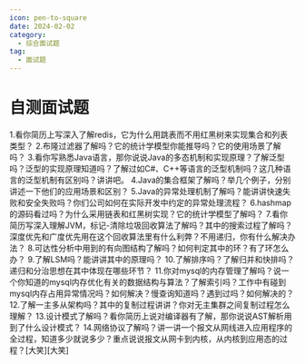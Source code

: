 ```yaml
---
icon: pen-to-square
date: 2024-02-02
category:
  - 综合面试题
tag:
  - 面试题
---
```

# 自测面试题
1.看你简历上写深入了解redis，它为什么用跳表而不用红黑树来实现集合和列表类型？
2.布隆过滤器了解吗？它的统计学模型你能推导吗？它的使用场景了解吗？
3.看你写熟悉Java语言，那你说说Java的多态机制和实现原理？了解泛型吗？泛型的实现原理知道吗？了解过如C#、C++等语言的泛型机制吗？这几种语言的泛型机制有区别吗？讲讲吧。
4.Java的集合框架了解吗？举几个例子，分别讲述一下他们的应用场景和区别？
5.Java的异常处理机制了解吗？能讲讲快速失败和安全失败吗？你们公司如何在实际开发中约定的异常处理流程？
6.hashmap的源码看过吗？为什么采用链表和红黑树实现？它的统计学模型了解吗？
7.看你简历写深入理解JVM，标记-清除垃圾回收算法了解吗？其中的搜索过程了解吗？深度优先和广度优先用在这个回收算法里有什么利弊？不用递归，你有什么解决办法？
8.可达性分析中用到的有向图结构了解吗？如何判定其中的环？有了环怎么办？
9.了解LSM吗？能讲讲其中的原理吗？
10.了解排序吗？了解归并和快排吗？递归和分治思想在其中体现在哪些环节？
11.你对mysql的内存管理了解吗？说一个你知道的mysql内存优化有关的数据结构与算法？了解索引吗？工作中有碰到mysql内存占用异常情况吗？如何解决？慢查询知道吗？遇到过吗？如何解决的？
12.了解一主多从架构吗？其中的复制过程讲讲？你对无主集群之间复制过程怎么理解？
13.设计模式了解吗？看你简历上说对编译器有了解，那你说说AST解析用到了什么设计模式？
14.网络协议了解吗？讲一讲一个报文从网线进入应用程序的全过程，知道多少就说多少？重点说说报文从网卡到内核，从内核到应用态的过程？[大笑][大笑]

